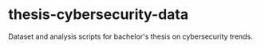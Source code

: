 # thesis-cybersecurity-data
Dataset and analysis scripts for bachelor's thesis on cybersecurity trends.
